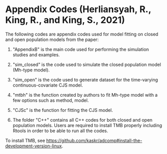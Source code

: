 Appendix Codes (Herliansyah, R., King, R., and King, S., 2021)
==============================================================


The following codes are appendix codes used for model fitting on closed and open population models from the paper:

1. "AppendixB" is the main code used for performing the simulation studies and examples. 

2. "sim_closed" is the code used to simulate the closed population model (Mh-type model).

3. "sim_open" is the code used to generate dataset for the time-varying continuous-covariate CJS model.

4. "mtbh" is the function created by authors to fit Mh-type model with a few options such as method, model.

5. "CJSc" is the function for fitting the CJS model. 

6. The folder "C++" contains all C++ codes for both closed and open population models. Users are required to install TMB properly including Rtools in order to be able to run all the codes.

To install TMB, see https://github.com/kaskr/adcomp#install-the-development-version-linux.
